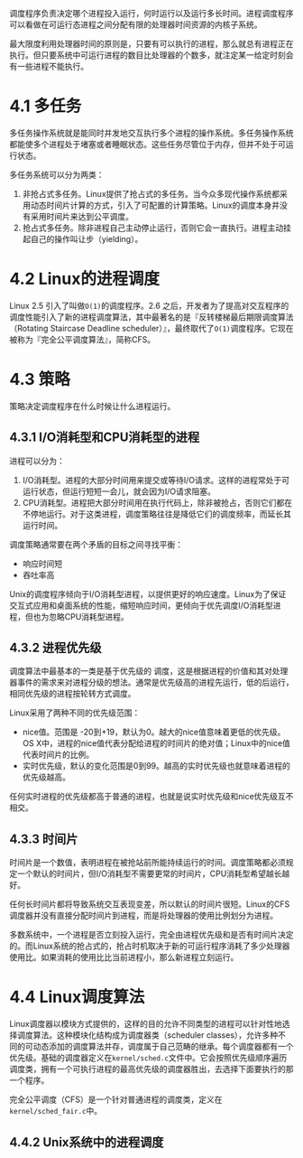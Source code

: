 调度程序负责决定哪个进程投入运行，何时运行以及运行多长时间。进程调度程序可以看做在可运行态进程之间分配有限的处理器时间资源的内核子系统。

最大限度利用处理器时间的原则是，只要有可以执行的进程，那么就总有进程正在执行。但只要系统中可运行进程的数目比处理器的个数多，就注定某一给定时刻会有一些进程不能执行。

# 4.1 多任务

多任务操作系统就是能同时并发地交互执行多个进程的操作系统。多任务操作系统都能使多个进程处于堵塞或者睡眠状态。这些任务尽管位于内存，但并不处于可运行状态。

多任务系统可以分为两类：

1. 非抢占式多任务。Linux提供了抢占式的多任务。当今众多现代操作系统都采用动态时间片计算的方式，引入了可配置的计算策略。Linux的调度本身并没有采用时间片来达到公平调度。
2. 抢占式多任务。除非进程自己主动停止运行，否则它会一直执行。进程主动挂起自己的操作叫让步（yielding）。

# 4.2 Linux的进程调度

Linux 2.5 引入了叫做`O(1)`的调度程序。2.6 之后，开发者为了提高对交互程序的调度性能引入了新的进程调度算法，其中最著名的是『反转楼梯最后期限调度算法（Rotating Staircase Deadline scheduler）』，最终取代了`O(1)`调度程序。它现在被称为『完全公平调度算法』，简称CFS。

# 4.3 策略

策略决定调度程序在什么时候让什么进程运行。

## 4.3.1 I/O消耗型和CPU消耗型的进程

进程可以分为：

1. I/O消耗型。进程的大部分时间用来提交或等待I/O请求。这样的进程常处于可运行状态，但运行短短一会儿，就会因为I/O请求阻塞。
2. CPU消耗型。进程把大部分时间用在执行代码上，除非被抢占，否则它们都在不停地运行。对于这类进程，调度策略往往是降低它们的调度频率，而延长其运行时间。

调度策略通常要在两个矛盾的目标之间寻找平衡：

- 响应时间短
- 吞吐率高

Unix的调度程序倾向于I/O消耗型进程，以提供更好的响应速度。Linux为了保证交互式应用和桌面系统的性能，缩短响应时间，更倾向于优先调度I/O消耗型进程，但也为忽略CPU消耗型进程。

## 4.3.2 进程优先级

 调度算法中最基本的一类是基于优先级的 调度，这是根据进程的价值和其对处理器事件的需求来对进程分级的想法。通常是优先级高的进程先运行，低的后运行，相同优先级的进程按轮转方式调度。

Linux采用了两种不同的优先级范围：

- nice值。范围是 -20到+19，默认为0。越大的nice值意味着更低的优先级。OS X中，进程的nice值代表分配给进程的时间片的绝对值；Linux中的nice值代表时间片的比例。
- 实时优先级，默认的变化范围是0到99。越高的实时优先级也就意味着进程的优先级越高。

任何实时进程的优先级都高于普通的进程，也就是说实时优先级和nice优先级互不相交。

## 4.3.3 时间片

时间片是一个数值，表明进程在被抢站前所能持续运行的时间。调度策略都必须规定一个默认的时间片，但I/O消耗型不需要更常的时间片，CPU消耗型希望越长越好。

任何长时间片都将导致系统交互表现变差，所以默认的时间片很短。Linux的CFS调度器并没有直接分配时间片到进程，而是将处理器的使用比例划分为进程。

多数系统中，一个进程是否立刻投入运行，完全由进程优先级和是否有时间片决定的。而Linux系统的抢占式的，抢占时机取决于新的可运行程序消耗了多少处理器使用比。如果消耗的使用比比当前进程小，那么新进程立刻运行。

# 4.4 Linux调度算法

Linux调度器以模块方式提供的，这样的目的允许不同类型的进程可以针对性地选择调度算法。这种模块化结构成为调度器类（scheduler classes），允许多种不同的可动态添加的调度算法并存，调度属于自己范畴的继承。每个调度器都有一个优先级。基础的调度器定义在`kernel/sched.c`文件中。它会按照优先级顺序遍历调度类，拥有一个可执行进程的最高优先级的调度器胜出，去选择下面要执行的那一个程序。

完全公平调度（CFS）是一个针对普通进程的调度类，定义在`kernel/sched_fair.c`中。

## 4.4.2 Unix系统中的进程调度

